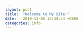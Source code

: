 ```yaml
---
layout: post
title:  "Welcome to My Site!"
date:   2019-11-06 14:34:54 +0800
categories: info
---
```

